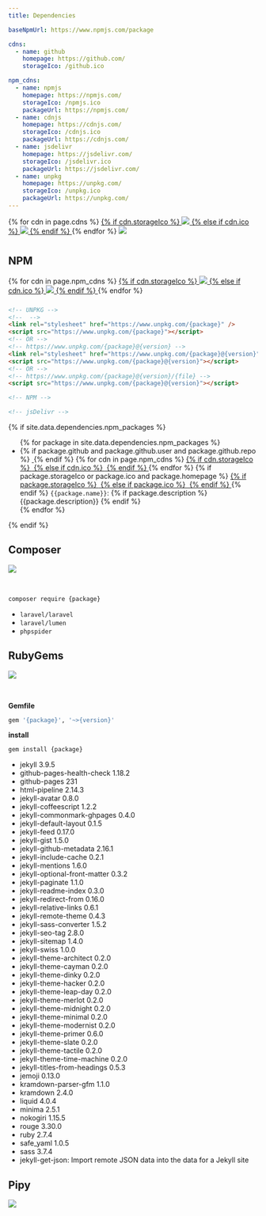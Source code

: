 ```yaml
---
title: Dependencies

baseNpmUrl: https://www.npmjs.com/package

cdns:
  - name: github
    homepage: https://github.com/
    storageIco: /github.ico

npm_cdns:
  - name: npmjs
    homepage: https://npmjs.com/
    storageIco: /npmjs.ico
    packageUrl: https://npmjs.com/
  - name: cdnjs
    homepage: https://cdnjs.com/
    storageIco: /cdnjs.ico
    packageUrl: https://cdnjs.com/
  - name: jsdelivr
    homepage: https://jsdelivr.com/
    storageIco: /jsdelivr.ico
    packageUrl: https://jsdelivr.com/
  - name: unpkg 
    homepage: https://unpkg.com/
    storageIco: /unpkg.ico
    packageUrl: https://unpkg.com/
---
```


<div class="d-flex justify-content-around mb-3" style="height: 3rem;">
  {% for cdn in page.cdns %}
    <a class="d-inline-flex" href="{{cdn.homepage}}">
      {% if cdn.storageIco %}
        <img src="{{site.storageUrl.favicon}}{{cdn.storageIco}}"/>
      {% else if cdn.ico %}
        <img src="{{cdn.ico}}"/>
      {% endif %}
    </a>
  {% endfor %}
    <a class="d-inline-flex" href="https://github.com/"><img src="{{site.storageUrl.favicon}}/github.ico"/></a>
</div>

## NPM

<div class="d-flex justify-content-around mb-3" style="height: 3rem;">
  {% for cdn in page.npm_cdns %}
    <a class="d-inline-flex" href="{{cdn.homepage}}">
      {% if cdn.storageIco %}
        <img src="{{site.storageUrl.favicon}}{{cdn.storageIco}}"/>
      {% else if cdn.ico %}
        <img src="{{cdn.ico}}"/>
      {% endif %}
    </a>
  {% endfor %}
</div>

<!-- UNPKG -->
<!-- <link rel="stylesheet" href="" /> -->
<!-- <script src=""></script> -->

```html
<!-- UNPKG -->
<!--  -->
<link rel="stylesheet" href="https://www.unpkg.com/{package}" />
<script src="https://www.unpkg.com/{package}"></script>
<!-- OR -->
<!-- https://www.unpkg.com/{package}@{version} -->
<link rel="stylesheet" href="https://www.unpkg.com/{package}@{version}" />
<script src="https://www.unpkg.com/{package}@{version}"></script>
<!-- OR -->
<!-- https://www.unpkg.com/{package}@{version}/{file} -->
<script src="https://www.unpkg.com/{package}@{version}"></script>

<!-- NPM -->

<!-- jsDelivr -->

```

{% if site.data.dependencies.npm_packages %}
<ul>
  {% for package in site.data.dependencies.npm_packages %}
    <li>
      {% if package.github and package.github.user and package.github.repo %}
        <a href="https://github.com/{{package.github.user}}/{{package.github.repo}}">
          <img src="{{site.storageUrl.favicon}}/github.ico" alt="">
        </a>
      {% endif %}
      {% for cdn in page.npm_cdns %}
        <a href="{{cdn.packageUrl}}/{{package.name}}">
          {% if cdn.storageIco %}
            <img src="{{site.storageUrl.favicon}}{{cdn.storageIco}}" alt=""/>
          {% else if cdn.ico %}
            <img src="{{cdn.ico}}" alt=""/>
          {% endif %}
        </a>
      {% endfor %}
      {% if package.storageIco or package.ico and package.homepage %}
        <a href="{{package.homepage}}">
          {% if package.storageIco %}
            <img src="{{site.storageUrl.favicon}}{{package.storageIco}}" alt=""/>
          {% else if package.ico %}
            <img src="{{package.ico}}" alt=""/>
          {% endif %}
        </a>
      {% endif %}
      <code class="language-plaintext highlighter-rouge">{{package.name}}</code>:
      {% if package.description %}
        <span>{{package.description}}</span>
      {% endif %}
    </li>
  {% endfor %}
</ul>
{% endif %}

## Composer

<div class="d-flex justify-content-around mb-3" style="height: 3rem;">
    <a class="d-inline-flex" href="https://packagist.org/"><img src="{{site.storageUrl.favicon}}/packagist.ico"/></a>
</div>

```bash
composer require {package}
```

- `laravel/laravel`
- `laravel/lumen`
- `phpspider`

## RubyGems

<div class="d-flex justify-content-around mb-3" style="height: 3rem;">
    <a class="d-inline-flex" href="https://rubygems.org/"><img src="{{site.storageUrl.favicon}}/rubygems.ico"/></a>
</div>

**Gemfile**

```ruby
gem '{package}', '~>{version}'
```

**install**

```bash
gem install {package}
```

- jekyll  3.9.5
- github-pages-health-check  1.18.2
- github-pages  231
- html-pipeline  2.14.3
- jekyll-avatar  0.8.0
- jekyll-coffeescript  1.2.2
- jekyll-commonmark-ghpages  0.4.0
- jekyll-default-layout  0.1.5
- jekyll-feed  0.17.0
- jekyll-gist  1.5.0
- jekyll-github-metadata  2.16.1
- jekyll-include-cache  0.2.1
- jekyll-mentions  1.6.0
- jekyll-optional-front-matter  0.3.2
- jekyll-paginate  1.1.0
- jekyll-readme-index  0.3.0
- jekyll-redirect-from  0.16.0
- jekyll-relative-links  0.6.1
- jekyll-remote-theme  0.4.3
- jekyll-sass-converter  1.5.2
- jekyll-seo-tag  2.8.0
- jekyll-sitemap  1.4.0
- jekyll-swiss  1.0.0
- jekyll-theme-architect  0.2.0
- jekyll-theme-cayman  0.2.0
- jekyll-theme-dinky  0.2.0
- jekyll-theme-hacker  0.2.0
- jekyll-theme-leap-day  0.2.0
- jekyll-theme-merlot  0.2.0
- jekyll-theme-midnight  0.2.0
- jekyll-theme-minimal  0.2.0
- jekyll-theme-modernist  0.2.0
- jekyll-theme-primer  0.6.0
- jekyll-theme-slate  0.2.0
- jekyll-theme-tactile  0.2.0
- jekyll-theme-time-machine  0.2.0
- jekyll-titles-from-headings  0.5.3
- jemoji  0.13.0
- kramdown-parser-gfm  1.1.0
- kramdown  2.4.0
- liquid  4.0.4
- minima  2.5.1
- nokogiri  1.15.5
- rouge  3.30.0
- ruby  2.7.4
- safe_yaml  1.0.5
- sass  3.7.4
- jekyll-get-json: Import remote JSON data into the data for a Jekyll site

## Pipy

<div class="d-flex justify-content-around mb-3" style="height: 3rem;">
    <a class="d-inline-flex" href="https://pypi.org/"><img src="{{site.storageUrl.favicon}}/pypi.ico"/></a>
</div>
